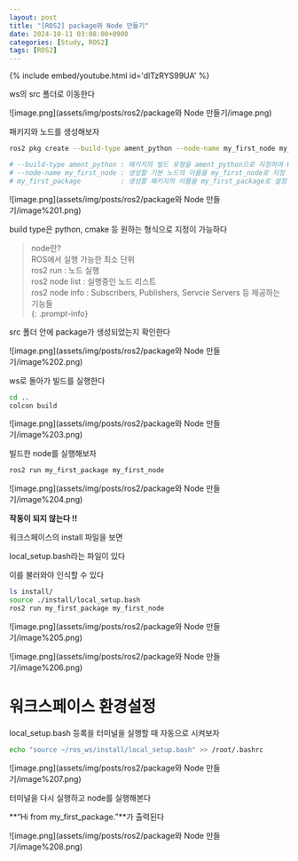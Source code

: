 ```yaml
---
layout: post
title: "[ROS2] package와 Node 만들기"
date: 2024-10-11 03:08:00+0900
categories: [Study, ROS2]
tags: [ROS2]
---
```

{% include embed/youtube.html id='dlTzRYS99UA' %}  

ws의 src 폴더로 이동한다

![image.png](assets/img/posts/ros2/package와 Node 만들기/image.png)

패키지와 노드를 생성해보자

```bash
ros2 pkg create --build-type ament_python --node-name my_first_node my_first_package

# --build-type ament_python : 패키지의 빌드 유형을 ament_python으로 지정하여 Python 기반 ROS2 패키지를 생성
# --node-name my_first_node : 생성할 기본 노드의 이름을 my_first_node로 지정
# my_first_package          : 생성할 패키지의 이름을 my_first_package로 설정
```

![image.png](assets/img/posts/ros2/package와 Node 만들기/image%201.png)

build type은 python, cmake 등 원하는 형식으로 지정이 가능하다
    
> node란?  
> ROS에서 실행 가능한 최소 단위  
> ros2 run <pkg name><node name> : 노드 실행  
> ros2 node list : 실행중인 노드 리스트  
> ros2 node info <node name> : Subscribers, Publishers, Servcie Servers 등 제공하는 기능들  
{: .prompt-info}   

src 폴더 안에 package가 생성되었는지 확인한다

![image.png](assets/img/posts/ros2/package와 Node 만들기/image%202.png)

ws로 돌아가 빌드를 실행한다

```bash
cd .. 
colcon build
```

![image.png](assets/img/posts/ros2/package와 Node 만들기/image%203.png)

빌드한 node를 실행해보자

```bash
ros2 run my_first_package my_first_node
```

![image.png](assets/img/posts/ros2/package와 Node 만들기/image%204.png)

**작동이 되지 않는다 !!**

워크스페이스의 install 파일을 보면 

local_setup.bash라는 파일이 있다

이를 불러와야 인식할 수 있다

```bash
ls install/
source ./install/local_setup.bash
ros2 run my_first_package my_first_node
```

![image.png](assets/img/posts/ros2/package와 Node 만들기/image%205.png)

![image.png](assets/img/posts/ros2/package와 Node 만들기/image%206.png)

# 워크스페이스 환경설정

local_setup.bash 등록을 터미널을 실행할 때 자동으로 시켜보자

```bash
echo "source ~/ros_ws/install/local_setup.bash" >> /root/.bashrc
```

![image.png](assets/img/posts/ros2/package와 Node 만들기/image%207.png)

터미널을 다시 실행하고 node를 실행해본다

**“Hi from my_first_package.”**가 출력된다

![image.png](assets/img/posts/ros2/package와 Node 만들기/image%208.png)
